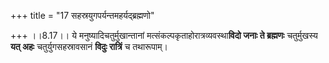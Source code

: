 +++
title = "17 सहस्रयुगपर्यन्तमहर्यद्ब्रह्मणो"

+++
।।8.17।। ये मनुष्यादिचतुर्मुखान्तानां मत्संकल्पकृताहोरात्रव्यवस्था**विदो
जनाः ते ब्रह्मणः** चतुर्मुखस्य **यत् अहः** चतुर्युगसहस्रावसानं **विदुः
रात्रिं** च तथारूपाम्।
